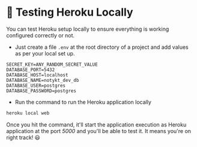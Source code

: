 # 🧪 Testing Heroku Locally

You can test Heroku setup locally to ensure everything is working configured correctly or not.

- Just create a file `.env` at the root directory of a project and add values as per your local set up.

```env
SECRET_KEY=ANY_RANDOM_SECRET_VALUE
DATABASE_PORT=5432
DATABASE_HOST=localhost
DATABASE_NAME=notykt_dev_db
DATABASE_USER=postgres
DATABASE_PASSWORD=postgres
```

- Run the command to run the Heroku application locally

```bash
heroku local web
```

Once you hit the command, it'll start the application execution as Heroku application at the port _5000_ and you'll be able to test it. It means you're on right track! 😃
